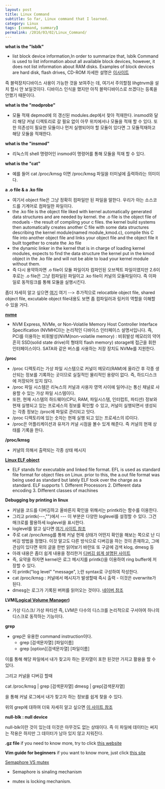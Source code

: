 ```yaml
---
layout: post
title: Linux Command
subtitle: So far, Linux command that I learned.
category: Linux
tags: [command, summary]
permalink: /2016/03/02/Linux_Command/
---
```


<strong> what is the "lsblk" </strong>
  - list block device information,In order to summarize that, lsblk Command is used to list information about all available block devices, however, it does not list information about RAM disks. Examples of block devices are hard disk, flash drives, CD-ROM
  자세한 설명은 <a href = "http://www.lintut.com/lsblk-command-list-block-device-information/">이사이트</a>

  즉 블럭장치디바이스 사용이 가능한 것을 보여주는 데, 여기서 주의할점 lihgtnvm을 설치 할시 안 보일것이다. 디바이스 인식을 했지만 아직 블럭디바이스로 쓰겠다는 등록을 안했기 때문이다. 

<strong> what is the "modprobe" </strong>
  - 모듈 적재 depmod에 의 갱신된 modules.dep에서 찾아 적재한다. insmod와 달리 해당 커널 디렉토리로 갈 필요 없이 아무 위치에서나 모듈을 적재 할 수 있다. 또한 의존성이 필요한 모듈이나 먼저 실행되어야 할 모듈이 있다면 그 모듈적재하고 해당 모듈을 적재한다. 

<strong> what is the "insmod" </strong>
 - 리눅스의 shell 명령어인 insmod이 명령어를 통해 모듈을 적재 할 수 있다. 

<strong> what is the "cat" </strong>
  - 예를 들어 cat /proc/kmsg 이면 /proc/kmsg 파일을 터미널에 출력하라는 의미이다. 

<strong> a .o file & a .ko file </strong>
  - 여기서 object file은 그냥 정확히 컴파일만 된 파일을 말한다. 우리가 아는 소스코드를 기계어로 컴파일한 파일이다. 
  - the .ko file is the object file liked with kernel automatically generated data structures and are needed by kernel.
    the .o file is the object file of moduels - the result of compiling your c files. the kernel build systems then automatically creates another C file with some data structures describing the kernel module(named module_kmod.c), compile this C file into another object file and links your object file and the object file it built together to create the .ko file 
  - the dynamic linker in the kernel that is in charge of loading kernel modules, expects to find the data structure the kernel put in the kmod object in the .ko file and will not be able to load your kernel module without them.
  - 즉 다시 용약하자면 .o file이 모듈 파일이자 컴파인된 오브젝트 파일이였지만 2.6이후로는 .o file은 그냥 컴파일된 파일이고 .ko file이 커널의 모듈파일이다. 즉 이파일로 동적링크를 통해 모듈을 실행시킨다.

좀더 자세히 알고 싶으면 <a href = "http://www.stackoverflow.com/questions/7718299/whats-an-object-file-in-c"> 여기</a>
여기 --> 추가적으로 relocatble object file, shared object file, excutable object file내용도 보면 좀 컴파일러과 링커의 역할을 이해할 수 있을 거다. 

<strong> <a href = "https://en.wikipedia.org/wiki/NVM_Express" >nvme</a></strong>
  - NVM Express, NVMe, or Non-Volatile Memory Host Controller Interface Specification (NVMHCI)는 논리적인 디바이스 인터페이스 설명서입니다. 즉, PCI를 이용하는  비휘발성(NVM(non-volatile memory) : 비휘발성 메모리의 약어 흔히 SSD(solid state drive)의 형태의 flash memory) storage에 접근을 휘한 인터페이스이다. SATA와 같은 버스를 사용하는 저장 장치도 NVMe를 지원한다.  

<strong> /proc </strong>
  - /proc 디렉토리는 가상 파일 시스템으로 커널이 메모리(RAM)에 올라간 후 각종 생산되는 정보를 기록하는 곳이므로 실질적인 물리적인 용량이 없다. 즉, 하드디스크에 저장되어 있지 않다. 
  - /proc 파일 시스템은 리눅스의 커널과 사용자 영역 사이에 일어나는 통신 채널로 사용할 수 있는 가상 파일 시스템이다. 
  - 또한, 현재 시스템의 하드웨어(CPU, RAM, 파일시스템, 인터럽트, 파티션) 정보와 현재 실행되고 있는 프로세스의 정보를 확인할 수 있고, 커널이 실행되면서 생성되는 각종 정보는 /proc에 파일로 관리되고 잇다. 
  - /proc 디렉토리에 있는 숫자는 현재 실행 되고 있는 프로세스의 ID이다. 
  - /proc은 어플리케이션과 유저가 커널 시점을 볼수 있게 해준다. 즉 커널의 현재 상태를 기록을 한다. 

<strong> /proc/kmsg </strong>
 - 커널의 의해서 출력되는 각종 상태 메시지 

<strong> <a href = "http://www.thegeekstuff.com/2012/07/elf-object-file-format/">Linux ELF object</a> </strong>
  - ELF stands for executable and linked file format. EFL is used as standard file format for object files on Linux. prior to this, the a.out file format was being used as standard but lately ELF took over the charge as a standard.
  ELF supports 1. Different Processors 2. Different data encoding 3. Different classes of machines

<strong> Debugging by printing in linux </strong> 
  - 커널을 코드를 디버깅하고 올바른지 확인을 위해서는 printk라는 함수를 이용한다.
  - 그리고 printk(---,"")에서 --- 이 부분은 다양한 loglevel를 설정할 수 있다. 그건 매크로를 활용하세 loglevel을 표시한다. 
  - loglevel를 알고 싶다면 <a href = "http://makelinux.net/ldd3/chp-4-sect-2">여기 사이트 참조</a>
  - 주로 cat /proc/kmsg를 통해 커널 현재 상태가 어떤지 확인을 해보는 쪽으로 난 디버깅 방법을 정했다. 이것 말고도 다른 방식으로 디버깅을 하는 것이 존재하고, 그에 관심이 있다면 위의 글을 한번 읽어보기 바란또 또 구글에 검색 klog, dmesg 등
  -  아래 내용은 좀더 쉽게 내용을 정리한거 <a href = "http://kothamasusatish.blogspot.com/2013/03/dmesg-printk-and-kernel-log-buffer.html"> 디버깅 쉽게 설명된 사이트 </a>
  - 즉, 요약을 하자면 kernel은 로그 메시지를 printk()을 이용하여 ring buffer에 저장할 수 있다. 
  - 이 printk("log level" "message", <argument>);란 syntax로 구성하여 작성한다.
  - cat /proc/kmsg : 커널에서 메시지가 발생할때 즉시 출력 - 이것은 overwrite가 된다. 
  - dmesg는 로그가 기록된 버퍼를 읽어오는 것이다. <a href = "http://blog.naver.com/ohjoungeun/50170891946"> 네이버 참조</a>

<strong>LVM(<a href ="net123.tistory.com/194">Logical Volume Manager</a>) </strong>
   - 가상 디스크/ 가상 파티션 즉, LVM은 다수의 디스크를 논리적으로 구서아여 하나의 디스크로 동작하는 기능이다.

<strong>grep</strong>
  - grep은 유용한 command instruction이다. 
    - grep [검색문자열] [파일이름]
    - grep [option][검색문자열] [파일이름]

이를 통해 해당 파일에서 내가 찾고자 하는 문자열이 포한 된것만 가지고 활용을 할 수 있다. 

그리고 커널을 디버깅 할때 

cat /proc/kmsg \| grep [검색문자열]
dmesg \| grep[검색문자열]

을 통해 커널 로그에서 내가 찾고자 하는 정보를 쉽게 찾을 수 있다. 

위의 grep에 대하여 더욱 자세히 알고 싶으면 <a href = "http://blog.naver.com/kdi0373/220534157878"> 이 사이트 참조 </a>

<strong>null-blk : null device</strong>

  null-blk이란 것이 있는데 이것은 아무것도 없는 상태이다. 즉 이 파일에 데이터는 써지는 작용은 하지만 그 데이터가 남아 있지 않고 지워진다. 
  
<strong> .gz file</strong>
   if you need to know more, try to click <a href = "http://www.cyberciti.biz/faq/howto-compress-expand-gz-files/">this website</a>

<strong>Vim guide for beginners</strong>
  if you want to know more, just click [this site](https://www.linux.com/learn/vim-101-beginners-guide-vim)
  
  
[Semaphore VS mutex](http://www.geeksforgeeks.org/mutex-vs-semaphore/)  

   - Semaphore is sinaling mechanism
   
   - mutex is locking mechanism.
